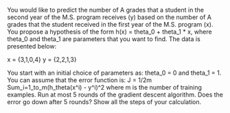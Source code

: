 You would like to predict the number of A grades that a student in the second year of the M.S. program receives (y) based on the
number of A grades that the student received in the first year of the M.S. program (x). You propose
a hypothesis of the form h(x) = theta_0 + theta_1 * x, where theta_0 and theta_1 are parameters that you want to find. The
data is presented below:

x = {3,1,0,4} 
y = {2,2,1,3}


You start with an initial choice of parameters as: theta_0 = 0 and theta_1 = 1. You can assume that the error
function is: J = 1/2m Sum_i=1_to_m(h_theta(x^i) - y^i)^2
where m is the number of training examples. Run at most 5 rounds of the gradient descent algorithm. Does the error go down after 5 rounds? Show all the steps of your calculation.
